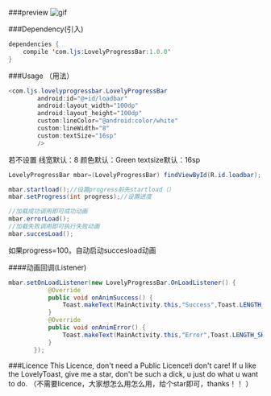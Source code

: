 

###preview
![gif](https://github.com/anderson9/LovelyProgressBar/blob/master/gif/preview.gif)


###Dependency(引入)

```java
dependencies {
	compile 'com.ljs:LovelyProgressBar:1.0.0'
}
```


###Usage （用法）
```java
<com.ljs.lovelyprogressbar.LovelyProgressBar
        android:id="@+id/loadbar"
        android:layout_width="100dp"
        android:layout_height="100dp"
        custom:lineColor="@android:color/white"
        custom:lineWidth="8"
        custom:textSize="16sp"
        />
```
若不设置
线宽默认：8
颜色默认：Green
textsize默认：16sp

``` java
LovelyProgressBar mbar=(LovelyProgressBar) findViewById(R.id.loadbar);;

mbar.startload();//设置progress前先startload（）
mbar.setProgress(int progress);//设置进度

//加载成功调用即可成功动画
mbar.errorLoad();
//加载失败调用即可执行失败动画
mbar.succesLoad();


```
如果progress=100。自动启动succesload动画

####动画回调(Listener)
```java
mbar.setOnLoadListener(new LovelyProgressBar.OnLoadListener() {
           @Override
           public void onAnimSuccess() {
               Toast.makeText(MainActivity.this,"Success",Toast.LENGTH_SHORT).show();
           }
           @Override
           public void onAnimError() {
               Toast.makeText(MainActivity.this,"Error",Toast.LENGTH_SHORT).show();
           }
       });
```



###Licence
This Licence,
don't need a Public Licence!i don't care!
If u like the LovelyToast,
give me a star,
don't be such a dick,
u just do what u want to do.
（不需要licence，大家想怎么用怎么用，给个star即可，thanks！！ ）
